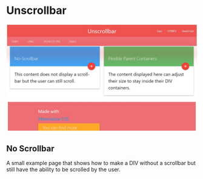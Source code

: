 # Unscrollbar

![Preview](https://github.com/dieharders/example-unscrollbar/blob/master/preview.JPG)

## No Scrollbar
A small example page that shows how to make a DIV without a scrollbar but still have the ability to be scrolled by the user.